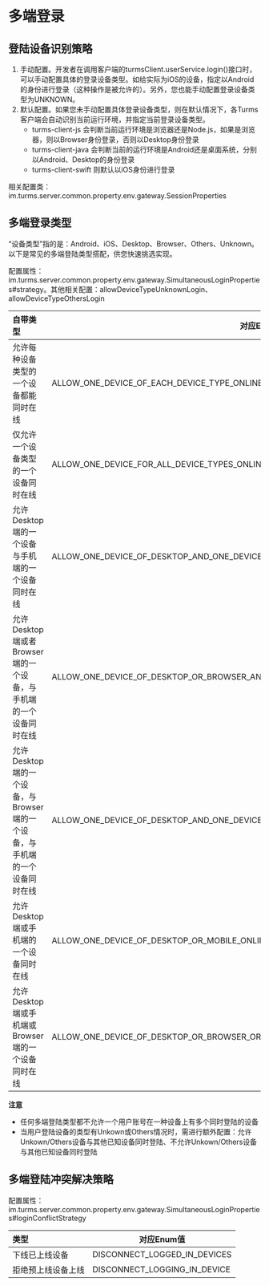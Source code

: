 # 多端登录

## 登陆设备识别策略

1. 手动配置。开发者在调用客户端的turmsClient.userService.login()接口时，可以手动配置具体的登录设备类型。如给实际为iOS的设备，指定以Android的身份进行登录（这种操作是被允许的）。另外，您也能手动配置登录设备类型为UNKNOWN。
2. 默认配置。如果您未手动配置具体登录设备类型，则在默认情况下，各Turms客户端会自动识别当前运行环境，并指定当前登录设备类型。
   * turms-client-js 会判断当前运行环境是浏览器还是Node.js，如果是浏览器，则以Browser身份登录，否则以Desktop身份登录
   * turms-client-java 会判断当前的运行环境是Android还是桌面系统，分别以Android、Desktop的身份登录
   * turms-client-swift 则默认以iOS身份进行登录

相关配置类：im.turms.server.common.property.env.gateway.SessionProperties

## 多端登录类型

“设备类型”指的是：Android、iOS、Desktop、Browser、Others、Unknown。
以下是常见的多端登陆类型搭配，供您快速挑选实现。

配置属性：im.turms.server.common.property.env.gateway.SimultaneousLoginProperties#strategy。其他相关配置：allowDeviceTypeUnknownLogin、allowDeviceTypeOthersLogin

| **自带类型**                                                 | 对应Enum值                                                   |
| :----------------------------------------------------------- | ------------------------------------------------------------ |
| 允许每种设备类型的一个设备都能同时在线                       | ALLOW_ONE_DEVICE_OF_EACH_DEVICE_TYPE_ONLINE                  |
| 仅允许一个设备类型的一个设备同时在线                         | ALLOW_ONE_DEVICE_FOR_ALL_DEVICE_TYPES_ONLINE                 |
| 允许Desktop端的一个设备与手机端的一个设备同时在线            | ALLOW_ONE_DEVICE_OF_DESKTOP_AND_ONE_DEVICE_OF_MOBILE_ONLINE  |
| 允许Desktop端或者Browser端的一个设备，与手机端的一个设备同时在线 | ALLOW_ONE_DEVICE_OF_DESKTOP_OR_BROWSER_AND_ONE_DEVICE_OF_MOBILE_ONLINE |
| 允许Desktop端的一个设备，与Browser端的一个设备，与手机端的一个设备同时在线 | ALLOW_ONE_DEVICE_OF_DESKTOP_AND_ONE_DEVICE_OF_BROWSER_AND_ONE_DEVICE_OF_MOBILE_ONLINE |
| 允许Desktop端或手机端的一个设备同时在线                      | ALLOW_ONE_DEVICE_OF_DESKTOP_OR_MOBILE_ONLINE                 |
| 允许Desktop端或手机端或Browser端的一个设备同时在线           | ALLOW_ONE_DEVICE_OF_DESKTOP_OR_BROWSER_OR_MOBILE_ONLINE      |

**注意**

- 任何多端登陆类型都不允许一个用户账号在一种设备上有多个同时登陆的设备
- 当用户登陆设备的类型有Unkown或Others情况时，需进行额外配置：允许Unkown/Others设备与其他已知设备同时登陆、不允许Unkown/Others设备与其他已知设备同时登陆

## 多端登陆冲突解决策略

配置属性：im.turms.server.common.property.env.gateway.SimultaneousLoginProperties#loginConflictStrategy

| **类型**           | 对应Enum值                   |
| :----------------- | ---------------------------- |
| 下线已上线设备     | DISCONNECT_LOGGED_IN_DEVICES |
| 拒绝预上线设备上线 | DISCONNECT_LOGGING_IN_DEVICE |
